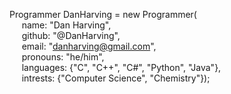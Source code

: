 Programmer DanHarving = new Programmer(<br>
&nbsp;&nbsp;&nbsp;&nbsp;  name: "Dan Harving",<br>
&nbsp;&nbsp;&nbsp;&nbsp;  github: "@DanHarving",<br>
&nbsp;&nbsp;&nbsp;&nbsp;  email: "danharving@gmail.com",<br>
&nbsp;&nbsp;&nbsp;&nbsp;  pronouns: "he/him",<br>
&nbsp;&nbsp;&nbsp;&nbsp;  languages: {"C", "C++", "C#", "Python", "Java"},<br>
&nbsp;&nbsp;&nbsp;&nbsp;  intrests: {"Computer Science", "Chemistry"});
